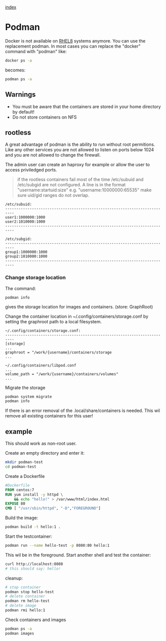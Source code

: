 [index](README.md)
# Podman
Docker is not available on [RHEL8](https://www.redhat.com/en/enterprise-linux-8) systems anymore. You can use the replacement podman.
In most cases you can replace the "docker" command with "podman"
like:
```bash
docker ps -a
```
becomes:
```bash
podman ps -a
``` 

## Warnings
- You must be aware that the containers are stored in your home directory by default!
- Do not store containers on NFS

## rootless

A great advantage of podman is the ability to run without root permitions.
Like any other services you are not allowed to listen on ports below 1024 and you are not allowed to change the firewall.

The admin user can create an haproxy for example or allow the user to access priviledged ports.

> if the rootless containers fail most of the time /etc/subuid and /etc/subgid are not configured.
> A line is in the format "username:startuid:size" e.g. "username:10000000:65535"
> make sure uid/gid ranges do not overlap.

```
/etc/subuid:
--------------------------------------------------------------------------
user1:1000000:1000
user2:1010000:1000
--------------------------------------------------------------------------

/etc/subgid:
--------------------------------------------------------------------------
group1:1000000:1000
group2:1010000:1000
--------------------------------------------------------------------------
```

### Change storage location
The command:
```
podman info
```
gives the storage location for images and containers. (store: GraphRoot)

Change the container location in ~/.config/containers/storage.conf by setting the graphroot path to a local filesystem.

```
~/.config/containers/storage.conf:
--------------------------------------------------------------------------
[storage]
...
graphroot = "/work/{username}/containers/storage
...

~/.config/containers/libpod.conf
...
volume_path = "/work/{username}/containers/volumes"
...
```

Migrate the storage
```bash
podman system migrate
podman info
```

If there is an error removal of the .local/share/containers is needed. This wil remove all existing containers for this user!

## example
This should work as non-root user.

Create an empty directory and enter it:
```bash
mkdir podman-test
cd podman-test
```
Create a Dockerfile
```Dockerfile
#Dockerfile
FROM centos:7
RUN yum install -y httpd \
    && echo "hello!" > /var/www/html/index.html
EXPOSE 80
CMD [ "/usr/sbin/httpd", "-D","FOREGROUND"]
```
Build the image:
```bash
podman build -t hello:1 .
```
Start the testcontainer:
```bash
podman run --name hello-test -p 8080:80 hello:1
```
This wil be in the foreground.
Start another shell and test the container:
```bash
curl http://localhost:8080
# this should say: hello!
```
cleanup:
```bash
# stop container
podman stop hello-test
# delete container
podman rm hello-test
# delete image
podman rmi hello:1
```
Check containers and images
```bash
podman ps -a
podman images
```
